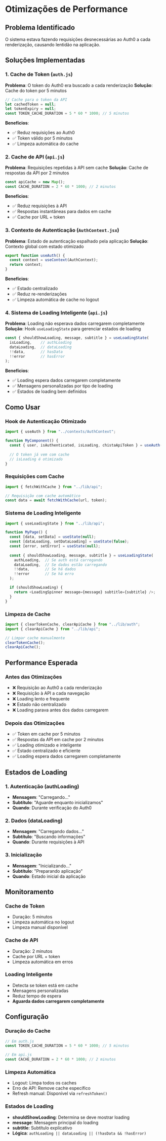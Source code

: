 # Otimizações de Performance

## Problema Identificado

O sistema estava fazendo requisições desnecessárias ao Auth0 a cada renderização, causando lentidão na aplicação.

## Soluções Implementadas

### 1. Cache de Token (`auth.js`)

**Problema**: O token do Auth0 era buscado a cada renderização
**Solução**: Cache do token por 5 minutos

```javascript
// Cache para o token da API
let cachedToken = null;
let tokenExpiry = null;
const TOKEN_CACHE_DURATION = 5 * 60 * 1000; // 5 minutos
```

**Benefícios**:
- ✅ Reduz requisições ao Auth0
- ✅ Token válido por 5 minutos
- ✅ Limpeza automática do cache

### 2. Cache de API (`api.js`)

**Problema**: Requisições repetidas à API sem cache
**Solução**: Cache de respostas da API por 2 minutos

```javascript
const apiCache = new Map();
const CACHE_DURATION = 2 * 60 * 1000; // 2 minutos
```

**Benefícios**:
- ✅ Reduz requisições à API
- ✅ Respostas instantâneas para dados em cache
- ✅ Cache por URL + token

### 3. Contexto de Autenticação (`AuthContext.jsx`)

**Problema**: Estado de autenticação espalhado pela aplicação
**Solução**: Contexto global com estado otimizado

```javascript
export function useAuth() {
  const context = useContext(AuthContext);
  return context;
}
```

**Benefícios**:
- ✅ Estado centralizado
- ✅ Reduz re-renderizações
- ✅ Limpeza automática de cache no logout

### 4. Sistema de Loading Inteligente (`api.js`)

**Problema**: Loading não esperava dados carregarem completamente
**Solução**: Hook `useLoadingState` para gerenciar estados de loading

```javascript
const { shouldShowLoading, message, subtitle } = useLoadingState(
  isLoading,    // authLoading
  dataLoading,  // dataLoading
  !!data,       // hasData
  !!error       // hasError
);
```

**Benefícios**:
- ✅ Loading espera dados carregarem completamente
- ✅ Mensagens personalizadas por tipo de loading
- ✅ Estados de loading bem definidos

## Como Usar

### Hook de Autenticação Otimizado

```javascript
import { useAuth } from "../contexts/AuthContext";

function MyComponent() {
  const { user, isAuthenticated, isLoading, chistaApiToken } = useAuth();
  
  // O token já vem com cache
  // isLoading é otimizado
}
```

### Requisições com Cache

```javascript
import { fetchWithCache } from "../lib/api";

// Requisição com cache automático
const data = await fetchWithCache(url, token);
```

### Sistema de Loading Inteligente

```javascript
import { useLoadingState } from "../lib/api";

function MyPage() {
  const [data, setData] = useState(null);
  const [dataLoading, setDataLoading] = useState(false);
  const [error, setError] = useState(null);
  
  const { shouldShowLoading, message, subtitle } = useLoadingState(
    authLoading,  // Se auth está carregando
    dataLoading,  // Se dados estão carregando
    !!data,       // Se há dados
    !!error       // Se há erro
  );

  if (shouldShowLoading) {
    return <LoadingSpinner message={message} subtitle={subtitle} />;
  }
}
```

### Limpeza de Cache

```javascript
import { clearTokenCache, clearApiCache } from "../lib/auth";
import { clearApiCache } from "../lib/api";

// Limpar cache manualmente
clearTokenCache();
clearApiCache();
```

## Performance Esperada

### Antes das Otimizações
- ❌ Requisição ao Auth0 a cada renderização
- ❌ Requisição à API a cada navegação
- ❌ Loading lento e frequente
- ❌ Estado não centralizado
- ❌ Loading parava antes dos dados carregarem

### Depois das Otimizações
- ✅ Token em cache por 5 minutos
- ✅ Respostas da API em cache por 2 minutos
- ✅ Loading otimizado e inteligente
- ✅ Estado centralizado e eficiente
- ✅ Loading espera dados carregarem completamente

## Estados de Loading

### 1. Autenticação (authLoading)
- **Mensagem**: "Carregando..."
- **Subtítulo**: "Aguarde enquanto inicializamos"
- **Quando**: Durante verificação do Auth0

### 2. Dados (dataLoading)
- **Mensagem**: "Carregando dados..."
- **Subtítulo**: "Buscando informações"
- **Quando**: Durante requisições à API

### 3. Inicialização
- **Mensagem**: "Inicializando..."
- **Subtítulo**: "Preparando aplicação"
- **Quando**: Estado inicial da aplicação

## Monitoramento

### Cache de Token
- Duração: 5 minutos
- Limpeza automática no logout
- Limpeza manual disponível

### Cache de API
- Duração: 2 minutos
- Cache por URL + token
- Limpeza automática em erros

### Loading Inteligente
- Detecta se token está em cache
- Mensagens personalizadas
- Reduz tempo de espera
- **Aguarda dados carregarem completamente**

## Configuração

### Duração do Cache
```javascript
// Em auth.js
const TOKEN_CACHE_DURATION = 5 * 60 * 1000; // 5 minutos

// Em api.js
const CACHE_DURATION = 2 * 60 * 1000; // 2 minutos
```

### Limpeza Automática
- Logout: Limpa todos os caches
- Erro de API: Remove cache específico
- Refresh manual: Disponível via `refreshToken()`

### Estados de Loading
- **shouldShowLoading**: Determina se deve mostrar loading
- **message**: Mensagem principal do loading
- **subtitle**: Subtítulo explicativo
- **Lógica**: `authLoading || dataLoading || (!hasData && !hasError)` 
